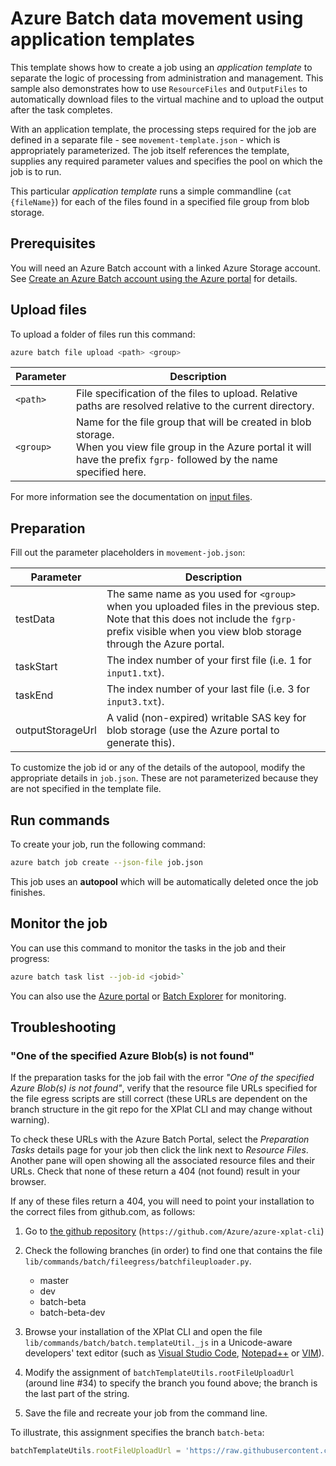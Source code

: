 # Azure Batch data movement using application templates
This template shows how to create a job using an *application template* to separate the logic of processing from administration and management. This sample also demonstrates how to use `ResourceFiles` and `OutputFiles` to automatically download files to the virtual machine and to upload the output after the task completes.

With an application template, the processing steps required for the job are defined in a separate file - see `movement-template.json` - which is appropriately parameterized. The job itself references the template, supplies any required parameter values and specifies the pool on which the job is to run.

This particular *application template* runs a simple commandline (`cat {fileName}`) for each of the files found in a specified file group from blob storage.

## Prerequisites
You will need an Azure Batch account with a linked Azure Storage account. See [Create an Azure Batch account using the Azure portal](https://docs.microsoft.com/azure/batch/batch-account-create-portal) for details.

## Upload files
To upload a folder of files run this command:
``` bash
azure batch file upload <path> <group>
```
| Parameter        | Description                                                                                                                                                                          |
| ---------------- | ------------------------------------------------------------------------------------------------------------------------------------------------------------------------------------ |
| `<path>`         | File specification of the files to upload. Relative paths are resolved relative to the current directory.                                                                            |
| `<group>`        | Name for the file group that will be created in blob storage. <br/>When you view file group in the Azure portal it will have the prefix `fgrp-` followed by the name specified here. |

For more information see the documentation on [input files](../../../inputFiles.md).

## Preparation
Fill out the parameter placeholders in `movement-job.json`:

| Parameter        | Description                                                                                                                                                                                               |
| ---------------- | --------------------------------------------------------------------------------------------------------------------------------------------------------------------------------------------------------- |
| testData         | The same name as you used for `<group>` when you uploaded files in the previous step.<br/>Note that this does not include the `fgrp-` prefix visible when you view blob storage through the Azure portal. |
| taskStart        | The index number of your first file (i.e. 1 for `input1.txt`).                                                                                                                                            |
| taskEnd          | The index number of your last file (i.e. 3 for `input3.txt`).                                                                                                                                             |
| outputStorageUrl | A valid (non-expired) writable SAS key for blob storage (use the Azure portal to generate this).                                                                                                          |

To customize the job id or any of the details of the autopool, modify the appropriate details in `job.json`. These are not parameterized because they are not specified in the template file. 

## Run commands
To create your job, run the following command:
``` bash
azure batch job create --json-file job.json
```

This job uses an **autopool** which will be automatically deleted once the job finishes. 

## Monitor the job

You can use this command to monitor the tasks in the job and their progress:
``` bash
azure batch task list --job-id <jobid>`
```
You can also use the [Azure portal](https://portal.azure.com) or [Batch Explorer](https://github.com/Azure/azure-batch-samples/tree/master/CSharp/BatchExplorer) for monitoring.

## Troubleshooting

### "One of the specified Azure Blob(s) is not found"

If the preparation tasks for the job fail with the error *"One of the specified Azure Blob(s) is not found"*, verify that the resource file URLs specified for the file egress scripts are still correct (these URLs are dependent on the branch structure in the git repo for the XPlat CLI and may change without warning).

To check these URLs with the Azure Batch Portal, select the *Preparation Tasks* details page for your job then click the link next to *Resource Files*.  Another pane will open showing all the associated resource files and their URLs. Check that none of these return a 404 (not found) result in your browser.

If any of these files return a 404, you will need to point your installation to the correct files from github.com, as follows:

1. Go to [the github repository](https://github.com/Azure/azure-xplat-cli) (`https://github.com/Azure/azure-xplat-cli`)
2. Check the following branches (in order) to find one that contains the file `lib/commands/batch/fileegress/batchfileuploader.py`. 
    * master
    * dev
    * batch-beta
    * batch-beta-dev
3. Browse your installation of the XPlat CLI and open the file `lib/commands/batch/batch.templateUtil._js` in a Unicode-aware developers' text editor (such as [Visual Studio Code](https://code.visualstudio.com/), [Notepad++](https://notepad-plus-plus.org/) or [VIM](http://www.vim.org/)). 

4. Modify the assignment of `batchTemplateUtils.rootFileUploadUrl` (around line #34) to specify the branch you found above; the branch is the last part of the string.

5. Save the file and recreate your job from the command line.

To illustrate, this assignment specifies the branch `batch-beta`:
``` javascript
batchTemplateUtils.rootFileUploadUrl = 'https://raw.githubusercontent.com/Azure/azure-xplat-cli/batch-beta';
```
